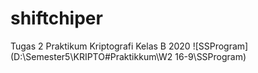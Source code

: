 # shiftchiper
Tugas 2 Praktikum Kriptografi Kelas B 2020
![SSProgram]
(D:\Semester5\KRIPTO\#Praktikkum\W2 16-9\SSProgram)